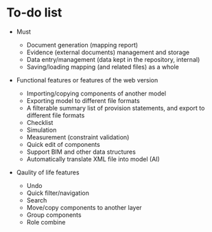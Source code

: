 # To-do list

* Must
  * Document generation (mapping report)
  * Evidence (external documents) management and storage
  * Data entry/management (data kept in the repository, internal)
  * Saving/loading mapping (and related files) as a whole

* Functional features or features of the web version
  * Importing/copying components of another model
  * Exporting model to different file formats
  * A filterable summary list of provision statements, and export to different file formats
  * Checklist
  * Simulation
  * Measurement (constraint validation)
  * Quick edit of components
  * Support BIM and other data structures
  * Automatically translate XML file into model (AI)

* Qaulity of life features  
  * Undo
  * Quick filter/navigation
  * Search
  * Move/copy components to another layer
  * Group components
  * Role combine
